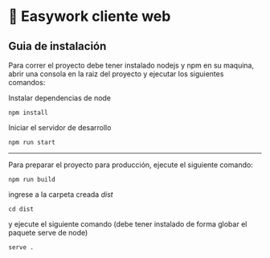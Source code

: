 # 📝 Easywork cliente web

## Guia de instalación

Para correr el proyecto debe tener instalado nodejs y npm en su maquina, abrir una consola en la raiz del proyecto y ejecutar los siguientes comandos:

Instalar dependencias de node
```
npm install
```

Iniciar el servidor de desarrollo
```
npm run start
```

<hr/>

Para preparar el proyecto para producción, ejecute el siguiente comando:
```
npm run build
```

ingrese a la carpeta creada *dist*
```
cd dist
```

y ejecute el siguiente comando (debe tener instalado de forma globar el paquete serve de node)
```
serve .
```
